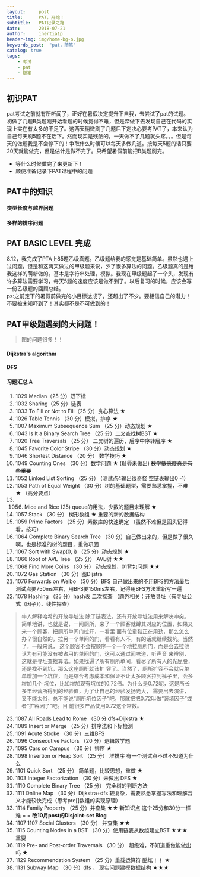 ```yaml
---
layout:     post
title:      PAT，开始！
subtitle:   PAT记录之路
date:       2018-07-21
author:     inertia1p
header-img: img/home-bg-o.jpg
keywords_post:  "pat，随笔"
catalog: true
tags:
    - 考试
    - pat
    - 随笔
---
```


## 初识PAT

  pat考试之前就有所听闻了，正好在暑假决定提升下自我，去尝试了pat的试题。初做了几题B类题刚开始看题的时候觉得不难，但是深做下去发现自己在代码的实现上实在有太多的不足了。这两天稍微刷了几题后下定决心要考PAT了，本来认为自己每天刷5题不在话下。然而现实是残酷的，一天做不了几题就头疼。。。但是每天的做题我是不会停下的！争取什么时候可以每天多做几道。按每天5题的话只要20天就能做完，但是估计是做不完了。只希望暑假前能把B类题刷完。<br>
  * 等什么时候做完了来更新下！
  * 顺便准备记录下PAT过程中的问题

## PAT中的知识

#### 类型长度与越界问题


#### 多样的排序问题

## PAT BASIC LEVEL 完成

8.12，我完成了PTA上85题乙级真题。乙级题给我的感觉是基础简单。虽然也遇上过问题，但是和这两天做过的甲级题来说，少了很多算法的问题。乙级题真的是给我这样的萌新做的。基本是字符串处理，模拟。我现在甲级题起了一个头，发现有许多算法需要学习，每天5题的速度应该是做不到了。以后复习的时候，应该会写一份乙级题的回顾总结。  
ps:之前定下的暑假前做完的小目标达成了，还超出了不少。要相信自己的潜力！不要被未知吓到了！其实都不是不可做到的！


## PAT甲级题遇到的大问题！

>图的问题很多！！

#### Dijkstra's algorithm

#### DFS

#### 习题汇总 A

1. 1029 Median（25 分）双下标
2. 1032 Sharing（25 分）链表
3. 1033 To Fill or Not to Fill（25 分）贪心算法 ★
4. 1026 Table Tennis （30 分）模拟，排序 ★
5. 1007 Maximum Subsequence Sum （25 分）动态规划 ★
6. 1043 Is It a Binary Search Tree （25 分）二叉查找树BST ★
7. 1020 Tree Traversals （25 分） 二叉树的遍历，后序中序转层序 ★
8. 1045 Favorite Color Stripe （30 分）动态规划 ★
9. 1046 Shortest Distance （20 分） 数学技巧 ★
10. 1049 Counting Ones （30 分）数学问题 ★ (耻辱未做出)
~~数学敏感度真是有些重要~~
11. 1052 Linked List Sorting （25 分） (测试点4输出很奇怪 空链表输出0 -1)
12. 1053 Path of Equal Weight （30 分）树的基础题型，需要熟悉掌握，不难 ★ （高分要点）
13. 1056. Mice and Rice (25) queue的用法，少数的题目未理解 ★
14. 1057 Stack （30 分） 树形数组 ★ 重要的新的数据结构
15. 1059 Prime Factors （25 分）素数库的快速确定 （虽然不难但是回头记得看，技巧）
16. 1064 Complete Binary Search Tree （30 分）自己做出来的，但是做了很久啊，也是标准的树的题目，重做巩固
17. 1067 Sort with Swap(0, i) （25 分）动态规划 ★
18. 1066 Root of AVL Tree （25 分） AVL树 ★★
19. 1068 Find More Coins （30 分） 动态规划，01背包问题 ★★
20. 1072 Gas Station （30 分）图Dijstra
21. 1076 Forwards on Weibo （30 分）BFS 自己做出来的不用BFS的方法最后测试点要750ms左右，用BFS要150ms左右，记得用BFS方法重新写一遍
22. 1078 Hashing （25 分）hash表 二次探查 （题外相关：开放寻址（有寻址公式（因子）)、线性探查）
>牛人解释哈希的开放寻址法
除了链表法，还有开放寻址法用来解决冲突。
    简单地讲，也就是说，一间厕所，来了一个顾客就蹲其对应的位置，如果又来一个顾客，把厕所单间门拉开，一看里
面有位童鞋正在用劲，那么怎么办？很自然的，拉另一个单间的门，看看有人不，有的话就继续找坑。当然了，一般来说，
这个顾客不会按顺序一个一个地拉厕所门，而是会去拉他认为有可能没有被占用的单间的门，这可以通过闻味道，听声音
来辨别，这就是寻址查找算法。如果找遍了所有厕所单间，看尽了所有人的光屁股，还是找不到坑，那么这座厕所就该扩
容了。当然了，厕所扩容不会就只单单增加一个坑位，而是综合考虑成本和保证不让太多顾客拉到裤子里，会多增加几个
坑位，比如增加现有坑位的0.72倍。为什么是0.72呢，这是所长多年经营所得到的经验值，为了让自己的经验发扬光大，
需要出去演讲，又不能太俗，总不能说“厕所坑位因子”吧，那就把把0.72叫做“装填因子”或者“扩容因子”吧。目
前很多产品使用0.72这个常数。

23. 1087 All Roads Lead to Rome （30 分 dfs+Dijkstra ★
24. 1089 Insert or Merge （25 分）排序法和下标检测
25. 1091 Acute Stroke （30 分）三维BFS
26. 1096 Consecutive Factors （20 分）逻辑数学题
27. 1095 Cars on Campus （30 分）排序 ★
28. 1098 Insertion or Heap Sort （25 分） 堆排序 有一个测试点不过不知道为什么
29. 1101 Quick Sort （25 分） 简单题，比较思想，重做 ★
30. 1103 Integer Factorization （30 分）未做出 DFS ★
31. 1110 Complete Binary Tree （25 分） 完全树的判断方法
32. 1111 Online Map （30 分）Dijkstra+dfs 较复杂，需要熟悉掌握写法和理解含义才能较快完成（思考pre[]数组的实现原理）
33. 1114 Family Property （25 分）并查集 ★★ 新知识点 这个25分和30分一样难 =   =
 **改10月post的Disjoint-set Blog**
34. 1107 1107 Social Clusters （30 分） 并查集 ★★
35. 1115 Counting Nodes in a BST （30 分）使用链表从数组建立BST  ★★★ 重要
36. 1119 Pre- and Post-order Traversals （30 分） 超级难，不知道重做能做出吗 ★
37. 1129 Recommendation System （25 分）重载运算符 酷炫！！ ★
38. 1131 Subway Map （30 分）dfs ， 现实问题建模数据结构 ★★★
